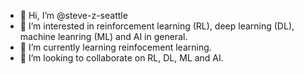 - 👋 Hi, I’m @steve-z-seattle
- 👀 I’m interested in reinforcement learning (RL), deep learning (DL), machine leanring (ML) and AI in general.
- 🌱 I’m currently learning reinfocement learning.
- 💞️ I’m looking to collaborate on RL, DL, ML and AI.

<!---
steve-z-seattle/steve-z-seattle is a ✨ special ✨ repository because its `README.md` (this file) appears on your GitHub profile.
You can click the Preview link to take a look at your changes.
--->
